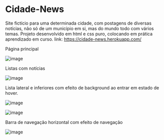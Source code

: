 # Cidade-News
Site fictício para uma determinada cidade, com postagens de diversas notícias, não só de um município em si, mas do mundo todo com vários temas. Projeto desenvolvido em html e css puro, colocando em prática aprendizado em curso. 
link: https://cidade-news.herokuapp.com/

Página principal

![image](https://user-images.githubusercontent.com/54048170/126206419-37707234-83e8-490d-ae22-d515a9ef95b9.png)

Listas com notícias

![image](https://user-images.githubusercontent.com/54048170/126206836-4411cf28-fbf3-49d8-88f5-4fde35789229.png)

Lista lateral e inferiores com efeito de background ao entrar em estado de hover.

![image](https://user-images.githubusercontent.com/54048170/126206559-78465969-a7ed-49fa-8c7e-d208e83733e6.png)

![image](https://user-images.githubusercontent.com/54048170/126206615-fe58843c-451f-4a2f-8e20-643d95712a9a.png)

Barra de navegação horizontal com efeito de navegação

![image](https://user-images.githubusercontent.com/54048170/126206659-9f1ada6d-b481-493c-8605-dfa6267ba45b.png)

